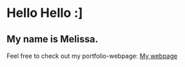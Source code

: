 # Hello Hello :]

## My name is Melissa.

Feel free to check out my portfolio-webpage: [My webpage](https://melissafuttig.de)
